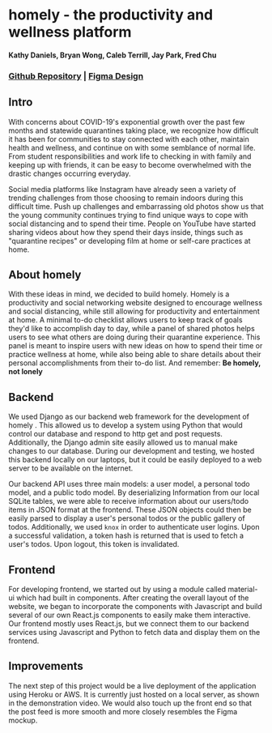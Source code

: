 # homely - the productivity and wellness platform

#### Kathy Daniels, Bryan Wong, Caleb Terrill, Jay Park, Fred Chu
### [Github Repository](https://github.com/danielskathyd/homely) | [Figma Design](https://www.figma.com/file/LgFWGLVNPVneEaJUmEv9mL/homely?node-id=0%3A1)

## Intro 
With concerns about COVID-19's exponential growth over the past few months and statewide quarantines taking place, we recognize how difficult it has been for communities to stay connected with each other, maintain health and wellness, and continue on with some semblance of normal life. From student responsibilities and work life to checking in with family and keeping up with friends, it can be easy to become overwhelmed with the drastic changes occurring everyday.

Social media platforms like Instagram have already seen a variety of trending challenges from those choosing to remain indoors during this difficult time. Push up challenges and embarrassing old photos show us that the young community continues trying to find unique ways to cope with social distancing and to spend their time. People on YouTube have started sharing videos about how they spend their days inside, things such as "quarantine recipes" or developing film at home or self-care practices at home.

## About homely
With these ideas in mind, we decided to build homely. Homely is a productivity and social networking website  designed to encourage wellness and social distancing, while still allowing for productivity and entertainment at home. A minimal to-do checklist allows users to keep track of goals they'd like to accomplish day to day, while a panel of shared photos helps users to see what others are doing during their quarantine experience. This panel is meant to inspire users with new ideas on how to spend their time or practice wellness at home, while also being able to share details about their personal accomplishments from their to-do list. And remember: **Be homely, not lonely**

## Backend
We used Django as our backend web framework for the development of homely . This allowed us to develop a system using Python that would control our database and respond to http get and post requests. Additionally, the Django admin site easily allowed us to manual make changes to our database. During our development and testing, we hosted this backend locally on our laptops, but it could be easily deployed to a web server to be available on the internet.

Our backend API uses three main models: a user model, a personal todo model, and a public todo model. By deserializing Information from our local SQLite tables, we were able to receive information about our users/todo items in JSON format at the frontend. These JSON objects could then be easily parsed to display a user's personal todos or the public gallery of todos. Additionally, we used `knox` in order to authenticate user logins. Upon a successful validation, a token hash is returned that is used to fetch a user's todos. Upon logout, this token is invalidated.

## Frontend
For developing frontend, we started out by using a module called material-ui which had built in components. After creating the  overall layout of the website, we began to incorporate the components with Javascript and build several of our own React.js components to easily make them interactive. Our frontend mostly uses React.js, but we connect them to our backend services using Javascript and Python to fetch data and display them on the frontend.

## Improvements
The next step of this project would be a live deployment of the application using Heroku or AWS. It is currently just hosted on a local server, as shown in the demonstration video. We would also touch up the front end so that the post feed is more smooth and more closely resembles the Figma mockup. 
